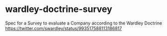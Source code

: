 # wardley-doctrine-survey
Spec for a Survey to evaluate a Company according to the Wardley Doctrine https://twitter.com/swardley/status/993517588113186817

